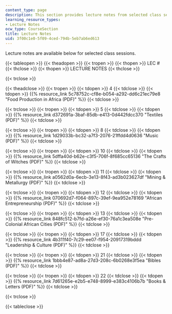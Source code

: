 ```yaml
---
content_type: page
description: This section provides lecture notes from selected class sessions.
learning_resource_types:
- Lecture Notes
ocw_type: CourseSection
title: Lecture Notes
uid: 3f00c1e0-5f09-4ced-794b-5eb7ab6ed613
---
```


Lecture notes are available below for selected class sessions.

{{< tableopen >}}
{{< theadopen >}}
{{< tropen >}}
{{< thopen >}}
LEC #
{{< thclose >}}
{{< thopen >}}
LECTURE NOTES
{{< thclose >}}

{{< trclose >}}

{{< theadclose >}}
{{< tropen >}}
{{< tdopen >}}
4
{{< tdclose >}}
{{< tdopen >}}
{{% resource_link 5c78752c-cf8e-b054-a292-dd6c21ec79e8 "Food Production in Africa (PDF)" %}}
{{< tdclose >}}

{{< trclose >}}
{{< tropen >}}
{{< tdopen >}}
5
{{< tdclose >}}
{{< tdopen >}}
{{% resource_link d372691a-3baf-85db-e413-0d442fdcc370 "Textiles (PDF)" %}}
{{< tdclose >}}

{{< trclose >}}
{{< tropen >}}
{{< tdopen >}}
8
{{< tdclose >}}
{{< tdopen >}}
{{% resource_link 1d29033b-bc32-a7f3-2076-21ffdd4d0636 "Music (PDF)" %}}
{{< tdclose >}}

{{< trclose >}}
{{< tropen >}}
{{< tdopen >}}
10
{{< tdclose >}}
{{< tdopen >}}
{{% resource_link 5dffa40d-b62e-c3f5-706f-8f685cc65136 "The Crafts of Witches (PDF)" %}}
{{< tdclose >}}

{{< trclose >}}
{{< tropen >}}
{{< tdopen >}}
11
{{< tdclose >}}
{{< tdopen >}}
{{% resource_link a0562d0a-6ecb-3e13-8f43-ad3b023627df "Mining & Metallurgy (PDF)" %}}
{{< tdclose >}}

{{< trclose >}}
{{< tropen >}}
{{< tdopen >}}
12
{{< tdclose >}}
{{< tdopen >}}
{{% resource_link 070692d7-f064-897c-39ef-9ea952e78169 "African Entrepreneurship (PDF)" %}}
{{< tdclose >}}

{{< trclose >}}
{{< tropen >}}
{{< tdopen >}}
13
{{< tdclose >}}
{{< tdopen >}}
{{% resource_link 848fc512-b7fd-a26e-ef30-76a1c3ea508e "Pre-Colonial African Cities (PDF)" %}}
{{< tdclose >}}

{{< trclose >}}
{{< tropen >}}
{{< tdopen >}}
17
{{< tdclose >}}
{{< tdopen >}}
{{% resource_link 4b311f40-7c29-ee07-f954-20917319bddd "Leadership & Culture (PDF)" %}}
{{< tdclose >}}

{{< trclose >}}
{{< tropen >}}
{{< tdopen >}}
21
{{< tdclose >}}
{{< tdopen >}}
{{% resource_link 1bbb4e87-ad8a-27d3-208c-6b0268e3f5ea "Bibles (PDF)" %}}
{{< tdclose >}}

{{< trclose >}}
{{< tropen >}}
{{< tdopen >}}
22
{{< tdclose >}}
{{< tdopen >}}
{{% resource_link 7d61265e-e2b5-e748-8999-e383c4106b7b "Books & Letters (PDF)" %}}
{{< tdclose >}}

{{< trclose >}}

{{< tableclose >}}